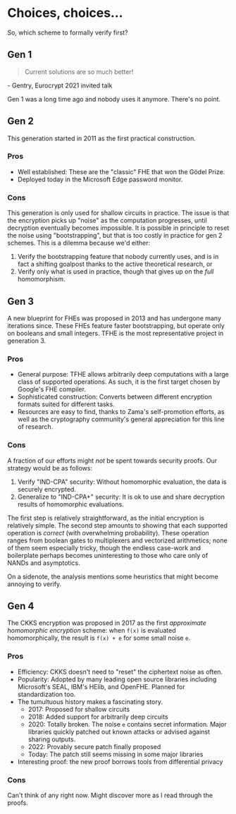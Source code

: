 # Choices, choices...

So, which scheme to formally verify first?

## Gen 1

> Current solutions are so much better!

\- Gentry, Eurocrypt 2021 invited talk

Gen 1 was a long time ago and nobody uses it anymore.
There's no point.

## Gen 2

This generation started in 2011 as the first practical construction.

### Pros

* Well established: These are the "classic" FHE that won the Gödel Prize.
* Deployed today in the Microsoft Edge password monitor.

### Cons

This generation is only used for shallow circuits in practice.
The issue is that the encryption picks up "noise" as the computation progresses, until decryption eventually becomes impossible.
It is possible in principle to reset the noise using "bootstrapping", but that is too costly in practice for gen 2 schemes.
This is a dilemma because we'd either:
1. Verify the bootstrapping feature that nobody currently uses, and is in fact a shifting goalpost thanks to the active theoretical research, or
2. Verify only what is used in practice, though that gives up on the *full* homomorphism.

## Gen 3

A new blueprint for FHEs was proposed in 2013 and has undergone many iterations since.
These FHEs feature faster bootstrapping, but operate only on booleans and small integers.
TFHE is the most representative project in generation 3.

### Pros

* General purpose: TFHE allows arbitrarily deep computations with a large class of supported operations. As such, it is the first target chosen by Google's FHE compiler.
* Sophisticated construction: Converts between different encryption formats suited for different tasks.
* Resources are easy to find, thanks to Zama's self-promotion efforts, as well as the cryptography community's general appreciation for this line of research.

### Cons

A fraction of our efforts might *not* be spent towards security proofs. Our strategy would be as follows:
1. Verify "IND-CPA" security: Without homomorphic evaluation, the data is securely encrypted.
2. Generalize to "IND-CPA+" security: It is ok to use and share decryption results of homomorphic evaluations.

The first step is relatively straightforward, as the initial encryption is relatively simple.
The second step amounts to showing that each supported operation is *correct* (with overwhelming probability).
These operation ranges from boolean gates to multiplexers and vectorized arithmetics;
none of them seem especially tricky, though the endless case-work and boilerplate perhaps becomes uninteresting to those who care only of NANDs and asymptotics.

On a sidenote, the analysis mentions some heuristics that might become annoying to verify.

## Gen 4

The CKKS encryption was proposed in 2017 as the first *approximate homomorphic encryption* scheme:
when `f(x)` is evaluated homomorphically, the result is `f(x) + e` for some small noise `e`.

### Pros

* Efficiency: CKKS doesn't need to "reset" the ciphertext noise as often.
* Popularity: Adopted by many leading open source libraries including Microsoft's SEAL, IBM's HElib, and OpenFHE. Planned for standardization too.
* The tumultuous history makes a fascinating story.
	* 2017: Proposed for shallow circuits
	* 2018: Added support for arbitrarily deep circuits
	* 2020: Totally broken. The noise `e` contains secret information. Major libraries quickly patched out known attacks or advised against sharing outputs.
	* 2022: Provably secure patch finally proposed
	* Today: The patch still seems missing in some major libraries
* Interesting proof: the new proof borrows tools from differential privacy

### Cons

Can't think of any right now. Might discover more as I read through the proofs.
